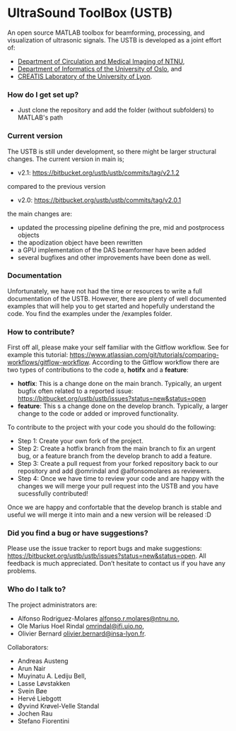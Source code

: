 # UltraSound ToolBox (USTB) #

An open source MATLAB toolbox for beamforming, processing, and visualization of ultrasonic signals. The USTB is developed as a joint effort of:
 
* [Department of Circulation and Medical Imaging of NTNU](https://www.ntnu.no/isb), 
* [Department of Informatics of the University of Oslo](http://www.uio.no/), and
* [CREATIS Laboratory of the University of Lyon](https://www.creatis.insa-lyon.fr/site7/en).

### How do I get set up? ###

* Just clone the repository and add the folder (without subfolders) to MATLAB's path

### Current version ###

The USTB is still under development, so there might be larger structural changes. The current version in main is;

* v2.1: https://bitbucket.org/ustb/ustb/commits/tag/v2.1.2

compared to the previous version

* v2.0: https://bitbucket.org/ustb/ustb/commits/tag/v2.0.1

the main changes are:

* updated the processing pipeline defining the pre, mid and postprocess objects 
* the apodization object have been rewritten
* a GPU implementation of the DAS beamformer have been added 
* several bugfixes and other improvements have been done as well.

### Documentation ###
Unfortunately, we have not had the time or resources to write a full documentation of the USTB. However, there are plenty of well documented examples that will help you to get started and hopefully understand the code. You find the examples under the /examples folder. 

### How to contribute? ###
First off all, please make your self familiar with the Gitflow workflow. See for example this tutorial: https://www.atlassian.com/git/tutorials/comparing-workflows/gitflow-workflow. According to the Gitflow workflow there are two types of contributions to the code a, __hotifx__ and a __feature__:

* __hotfix__: This is a change done on the main branch. Typically, an urgent bugfix often related to a reported issue: https://bitbucket.org/ustb/ustb/issues?status=new&status=open
* __feature__: This s a change done on the develop branch. Typically, a larger change to the code or added or improved functionality. 

To contribute to the project with your code you should do the following:

* Step 1: Create your own fork of the project. 
* Step 2: Create a hotfix branch from the main branch to fix an urgent bug, or a feature branch from the develop branch to add a feature.
* Step 3: Create a pull request from your forked repository back to our repository and add @omrindal and @alfonsomolares as reviewers. 
* Step 4: Once we have time to review your code and are happy with the changes we will merge your pull request into the USTB and you have sucessfully contributed!

Once we are happy and confortable that the develop branch is stable and useful we will merge it into main and a new version will be released :D

### Did you find a bug or have suggestions? ###
Please use the issue tracker to report bugs and make suggestions: https://bitbucket.org/ustb/ustb/issues?status=new&status=open. All feedback is much appreciated. Don’t hesitate to contact us if you have any problems.

### Who do I talk to? ###

The project administrators are:

* Alfonso Rodriguez-Molares <alfonso.r.molares@ntnu.no>,
* Ole Marius Hoel Rindal <omrindal@ifi.uio.no>,
* Olivier Bernard <olivier.bernard@insa-lyon.fr>.
 

Collaborators:

* Andreas Austeng 
* Arun Nair
* Muyinatu A. Lediju Bell, 
* Lasse Løvstakken 
* Svein Bøe 
* Hervé Liebgott 
* Øyvind Krøvel-Velle Standal 
* Jochen Rau 
* Stefano Fiorentini
